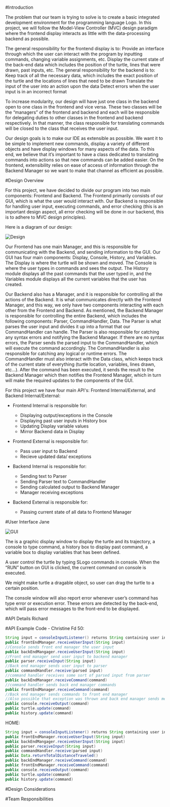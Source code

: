 #Introduction

The problem that our team is trying to solve is to create a basic integrated development environment for the programming language Logo. In this project, we will follow the Model-View Controller (MVC) design paradigm where the frontend display interacts as little with the data-processing backend as possible. 

The general responsibility for the frontend display is to:
Provide an interface through which the user can interact with the program by inputting commands, changing variable assignments, etc.
Display the current state of the back-end data which includes the position of the turtle, lines that were drawn, past inputs, etc.
The general responsibility for the backend is to:
Keep track of all the necessary data, which includes the exact position of the turtle and the locations of lines that need to be drawn
Translate the input of the user into an action upon the data
Detect errors when the user input is in an incorrect format

To increase modularity, our design will have just one class in the backend open to one class in the frontend and vice versa. These two classes will be the “managers” of the frontend and backend and each will be responsible for delegating duties to other classes in the frontend and backend respectively. In that manner, the class responsible for translating commands will be closed to the class that receives the user input. 

Our design goals is to make our IDE as extensible as possible. We want it to be simple to implement new commands, display a variety of different objects and have display windows for many aspects of the data. To this end, we believe that it’s important to have a class dedicated to translating commands into actions so that new commands can be added easier. On the frontend, extensibility relies on ease of access of information through the Backend Manager so we want to make that channel as efficient as possible.


#Design Overview

For this project, we have decided to divide our program into two main components: Frontend and Backend. The Frontend primarily consists of our GUI, which is what the user would interact with. Our Backend is responsible for handling user input, executing commands, and error checking (this is an important design aspect, all error checking will be done in our backend, this is to adhere to MVC design principles). 

Here is a diagram of our design: 

![Design](https://github.com/duke-compsci308-spring2016/slogo_team09/blob/master/Design.Diagram.jpg "Design")

Our Frontend has one main Manager, and this is responsible for communicating with the Backend, and sending information to the GUI. Our GUI has four main components: Display, Console, History, and Variables. The Display is where the turtle will be shown and moved. The Console is where the user types in commands and sees the output. The History module displays all the past commands that the user typed in, and the Variables module displays all the current variables that the user has created. 

Our Backend also has a Manager, and it is responsible for controlling all the actions of the Backend. It is what communicates directly with the Frontend Manager, and this way, we only have two components interacting with each other from the Frontend and Backend. As mentioned, the Backend Manager is responsible for controlling the entire Backend, which includes the following components: Parser, CommandHandler, Data. The Parser is what parses the user input and divides it up into a format that our CommandHandler can handle. The Parser is also responsible for catching any syntax errors and notifying the Backend Manager. If there are no syntax errors, the Parser sends the parsed input to the CommandHandler, which will execute the command accordingly. The CommandHandler is also responsible for catching any logical or runtime errors. The CommandHandler must also interact with the Data class, which keeps track of the current state of everything (turtle location, variables, lines drawn, etc...). After the command has been executed, it sends the result to the Backend Manager which then notifies the Frontend Manager, which in turn will make the required updates to the components of the GUI. 

For this project we have four main API's: Frontend Internal/External, and Backend Internal/External:

* Frontend Internal is responsible for:
  * Displaying output/exceptions in the Console
  * Displaying past user inputs in History box
  * Updating Display variable values
  * Mirror Backend data in Display

* Frontend External is responsible for:
  * Pass user input to Backend
  * Recieve updated data/ exceptions
  
* Backend Internal is responsible for:
  * Sending text to Parser
  * Sending Parser text to CommandHandler
  * Sending calculated output to Backend Manager
  * Manager receiving exceptions

* Backend External is responsible for:
  * Passing current state of all data to Frontend Manager

#User Interface Jane

![GUI](https://github.com/duke-compsci308-spring2016/slogo_team09/blob/master/GUI.jpg "GUI")

The is a graphic display window to display the turtle and its trajectory, a console to type command, a history box to display past command, a variable box to display variables that has been defined.

A user control the turtle by typing SLogo commands in console. When the “RUN” button on GUI is clicked, the current command on console is executed.

We might make turtle a dragable object, so user can drag the turtle to a certain position.

The console window will also report error whenever user’s command has type error or execution error. These errors are detected by the back-end, which will pass error messages to the front-end to be displayed.


#API Details Richard



#API Example Code - Christine 
Fd 50:
```java
String input = consoleInputListener() returns String containing user input
public frontEndManager.receiveUserInput(String input) 
//Console sends front end manager the user input
public backEndMangager.receiveUserInput(String input)
//Front end manager send user input to backend manager
public parser.receiveInput(String input)
//Back end manager sends user input to parser
public commandHandler.receive(parsed input)
//command handler receives some sort of parsed input from parser
public backEndManager.receiveCommand(command) 
//command handler sends back end manager commands
public frontEndManager.receiveCommand(command)
//Back end manager sends commands to front end manager
//Also possible that exception was thrown and back end manager sends message to print to console
public console.receiveOutput(command)
public turtle.update(command)
public history.update(command)
```

HOME:
```java
String input = consoleInputListener() returns String containing user input
public frontEndManager.receiveUserInput(String input) 
public backEndMangager.receiveUserInput(String input)
public parser.receiveInput(String input)
public commandHandler.receive(parsed input)
public Data.returnTotalDistanceTraveled()
public backEndManager.receiveCommand(command) 
public frontEndManager.receiveCommand(command)
public console.receiveOutput(command)
public turtle.update(command)
public history.update(command)
```


#Design Considerations 



#Team Responsibilities


